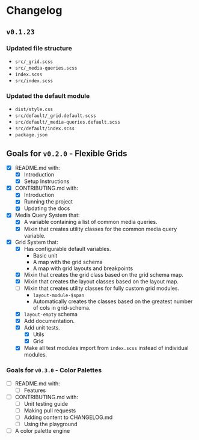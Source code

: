 # Changelog

## `v0.1.23`

### Updated file structure
  - `src/_grid.scss`
  - `src/_media-queries.scss`
  - `index.scss`
  - `src/index.scss`

### Updated the default module
  - `dist/style.css`
  - `src/default/_grid.default.scss`
  - `src/default/_media-queries.default.scss`
  - `src/default/index.scss`
  - `package.json`

## Goals for `v0.2.0` - Flexible Grids
  - [x] README.md with:
    - [x] Introduction
    - [x] Setup Instructions
  - [x] CONTRIBUTING.md with:
    - [x] Introduction
    - [x] Running the project
    - [x] Updating the docs
  - [x] Media Query System that:
    - [x] A variable containing a list of common media queries.
    - [x] Mixin that creates utility classes for the common media query variable.
  - [x] Grid System that:
    - [x] Has configurable default variables.
      - Basic unit
      - A map with the grid schema
      - A map with grid layouts and breakpoints
    - [x] Mixin that creates the grid class based on the grid schema map.
    - [x] Mixin that creates the layout classes based on the layout map.
    - [ ] Mixin that creates utility classes for fully custom grid modules.
      - `layout-module-$span`
      - Automatically creates the classes based on the greatest number of cols in grid-schema.
    - [x] `layout-empty` schema
    - [x] Add documentation.
    - [x] Add unit tests.
      - [x] Utils
      - [x] Grid
    - [x] Make all test modules import from `index.scss` instead of individual modules.

### Goals for `v0.3.0` - Color Palettes
  - [ ] README.md with:
    - [ ] Features
  - [ ] CONTRIBUTING.md with:
    - [ ] Unit testing guide
    - [ ] Making pull requests
    - [ ] Adding content to CHANGELOG.md
    - [ ] Using the playground
  - [ ] A color palette engine